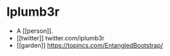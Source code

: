 # Iplumb3r

- A [[person]].
- [[twitter]] twitter.com/iplumb3r
- [[garden]] https://topincs.com/EntangledBootstrap/


